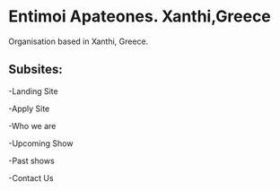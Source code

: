 # Entimoi Apateones. Xanthi,Greece

Organisation based in Xanthi, Greece.

## Subsites:

-Landing Site <br/>

-Apply Site

-Who we are

-Upcoming Show

-Past shows

-Contact Us
